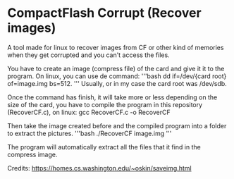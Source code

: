 # CompactFlash Corrupt (Recover images)

A tool made for linux to recover images from CF or other kind of memories when they get corrupted and you can't access the files.

You have to create an image (compress file) of the card and give it it to the program.
On linux, you can use de command: '''bash dd if=/dev/{card root} of=image.img bs=512. '''
Usually, or in my case the card root was /dev/sdb.

Once the command has finish, it will take more or less depending on the size of the card, you have to compile the program in this repository (RecoverCF.c),
on linux: gcc RecoverCF.c -o RecoverCF

Then take the image created before and the compiled program into a folder to extract the pictures.
'''bash
./RecoverCF image.img
'''

The program will automatically extract all the files that it find in the compress image.

Credits: https://homes.cs.washington.edu/~oskin/saveimg.html
